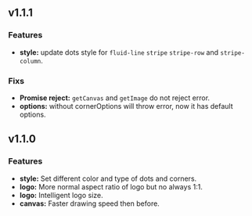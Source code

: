 ## v1.1.1

### Features

- **style:** update dots style for `fluid-line` `stripe` `stripe-row` and `stripe-column`.

### Fixs

- **Promise reject:** `getCanvas` and `getImage` do not reject error.
- **options:** without cornerOptions will throw error, now it has default options.

## v1.1.0

### Features

- **style:** Set different color and type of dots and corners.
- **logo:** More normal aspect ratio of logo but no always 1:1.
- **logo:** Intelligent logo size.
- **canvas:** Faster drawing speed then before.
